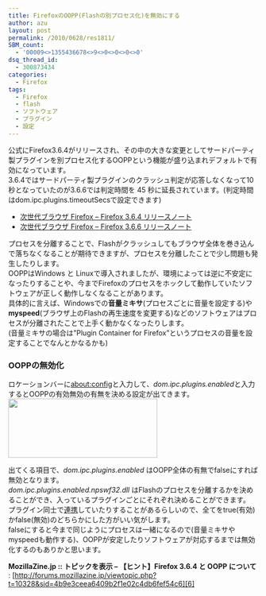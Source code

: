 ```yaml
---
title: FirefoxのOOPP(Flashの別プロセス化)を無効にする
author: azu
layout: post
permalink: /2010/0628/res1811/
SBM_count:
  - '00009<>1355436678<>9<>0<>0<>0<>0'
dsq_thread_id:
  - 300873434
categories:
  - Firefox
tags:
  - Firefox
  - flash
  - ソフトウェア
  - プラグイン
  - 設定
---
```

公式にFirefox3.6.4がリリースされ、その中の大きな変更としてサードパーティ製プラグインを別プロセス化するOOPPという機能が盛り込まれデフォルトで有効になっています。  
3.6.4ではサードパーティ製プラグインのクラッシュ判定が応答しなくなって10秒となっていたのが3.6.6では判定時間を 45 秒に延長されています。(判定時間はdom.ipc.plugins.timeoutSecsで設定できます)

*   [次世代ブラウザ Firefox – Firefox 3.6.4 リリースノート][1]
*   [次世代ブラウザ Firefox – Firefox 3.6.6 リリースノート][2]

プロセスを分離することで、Flashがクラッシュしてもブラウザ全体を巻き込んで落ちなくなることが期待できますが、プロセスを分離したことで少し問題も発生したりします。  
OOPPはWindows と Linuxで導入されましたが、環境によっては逆に不安定になったりすることや、今までFirefoxのプロセスをホックして動作していたソフトウェアが正しく動作しなくなることがあります。  
具体的に言えば、Windowsでの**音量ミキサ**(プロセスごとに音量を設定する)や**myspeed**(ブラウザ上のFlashの再生速度を変更する)などのソフトウェアはプロセスが分離されたことで上手く動かなくなったりします。  
(音量ミキサの場合は&#8221;Plugin Container for Firefox&#8221;というプロセスの音量を設定することでなんとかなるかも)

### OOPPの無効化

ロケーションバーに[about:config][3]と入力して、*dom.ipc.plugins.enabled*と入力するとOOPPの有効無効の有無を決める設定が出てきます。  
[<img class="alignnone size-medium wp-image-1812" title="ss-2010-06-28-1" src="http://wordpress.local/wp-content/uploads/2010/06/ss-2010-06-28-1-300x119.png" alt="" width="300" height="119" />][4]

出てくる項目で、*dom.ipc.plugins.enabled* はOOPP全体の有無でfalseにすれば無効となります。  
*dom.ipc.plugins.enabled.npswf32.dll* はFlashのプロセスを分離するかを決めることができ、入っているプラグインごとにそれぞれ決めることができます。  
プラグイン同士で[連携][5]していたりすることがあるらしいので、全てをtrue(有効)かfalse(無効)のどちらかにした方がいい気がします。  
falseにすると今まで同じようにプロセスは一緒になるので(音量ミキサやmyspeedも動作する)、OOPPが安定したりソフトウェアが対応するまでは無効化するのもありかと思います。

**MozillaZine.jp :: トピックを表示 &#8211; 【ヒント】Firefox 3.6.4 と OOPP について**
:   [http://forums.mozillazine.jp/viewtopic.php?t=10328&sid=4b9e3ceea6409b2f1e02c4db6fef54c6][6]

 [1]: http://mozilla.jp/firefox/3.6.4/releasenotes/
 [2]: http://mozilla.jp/firefox/3.6.6/releasenotes/
 [3]: http://wiki.mozilla.gr.jp/wiki.cgi?page=aboutconfig
 [4]: http://wordpress.local/wp-content/uploads/2010/06/ss-2010-06-28-1.png
 [5]: http://forums.mozillazine.jp/viewtopic.php?t=10306&sid=454af6926a56fcd38a4aff7558479b4e
 [6]: http://forums.mozillazine.jp/viewtopic.php?t=10328&sid=4b9e3ceea6409b2f1e02c4db6fef54c6 "MozillaZine.jp :: トピックを表示 - 【ヒント】Firefox 3.6.4 と OOPP について"